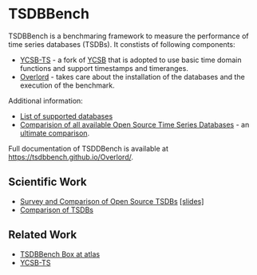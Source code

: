 ---
---

# TSDBBench

TSDBBench is a benchmaring framework to measure the performance of time series databases (TSDBs). It constists of following components:

- [YCSB-TS](https://github.com/TSDBBench/YCSB-TS) - a fork of [YCSB](https://github.com/brianfrankcooper/YCSB) that is adopted to use basic time domain functions and support timestamps and timeranges.
- [Overlord](http://tsdbbench.github.io/Overlord/) - takes care about the installation of the databases and the execution of the benchmark.

Additional information:

- [List of supported databases](http://tsdbbench.github.io/Overlord/#supported-databases)
- [Comparision of all available Open Source Time Series Databases](https://tsdbbench.github.io/Ultimate-TSDB-Comparison/) - an [ultimate comparison](http://ultimate-comparisons.github.io/).

Full documentation of TSDDBench is available at <https://tsdbbench.github.io/Overlord/>.

## Scientific Work

* [Survey and Comparison of Open Source TSDBs](http://btw2017.informatik.uni-stuttgart.de/slidesandpapers/E4-14-109/paper_web.pdf) [[slides]](http://btw2017.informatik.uni-stuttgart.de/slidesandpapers/E4-14-109/slides.pdf)
* [Comparison of TSDBs](http://www2.informatik.uni-stuttgart.de/cgi-bin/NCSTRL/NCSTRL_view.pl?id=DIP-3729&mod=0&engl=0&inst=FAK)

## Related Work

* [TSDBBench Box at atlas](https://atlas.hashicorp.com/TSDBBench/boxes/tsdbbench_dummy.box)
* [YCSB-TS](https://github.com/TSDBBench/YCSB-TS)
